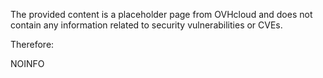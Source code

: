 The provided content is a placeholder page from OVHcloud and does not contain any information related to security vulnerabilities or CVEs.

Therefore:

NOINFO